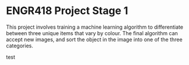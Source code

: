 # ENGR418 Project Stage 1

This project involves training a machine learning algorithm to differentiate between three unique items that vary by colour. The final algorithm can accept new images, and sort the object in the image into one of the three categories.


test